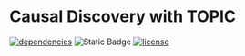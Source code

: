# Causal Discovery with TOPIC

[![dependencies](https://github.com/srhmm/topic/actions/workflows/python-package.yml/badge.svg)](https://github.com/srhmm/topic/actions/workflows/python-package.yml)
![Static Badge](https://img.shields.io/badge/python-3.8%20%7C%203.9%20%7C%203.10-blue)
[![license](https://img.shields.io/github/license/machine-teaching-group/checkmate.svg)](https://github.com/srhmm/topic/blob/main/LICENSE) 


 
